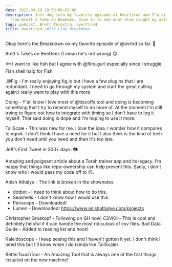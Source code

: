 ```yaml
---
date: 2022-03-29 18:50:00-07:00
description: Just dug into my favorite episode of Overtired and I'm still reeling
  from Brett's take on BeeGees. Dive in to see what else caught my attention.
tags: podcast, Brett Terpstra, overtired
title: Overtired \#278 Link Breakdown
---
```


Okay here's the Breakdown on my favorite episode of @ovrtrd so far. 🧵

Brett's Takes on BeeGees (I mean he's not wrong) 🙃

🐟 I want to like fish but I agree with @film_gurl especially since I struggle
Fish shell
halp for Fish

.@Fig - I'm really enjoying fig.io but I have a few plugins that I are redundant. I need to go through my system and start the great culling again.I really want to play with this more


Doing - Y'all know I love most of @ttscoffs tool and doing is becoming something that I try to remind myself to do more of. At the moment I'm still trying to figure out how to integrate with timing so I don't have to log it myself. That said doing is dope and I'm hoping to use it more.

TailScale - This was new for me. I love the idea. I wonder how it compares to ngrok. I don't think I have a need for it but I also think is the kind of tech you don't need until you need and then it's too late.

Jeff’s First Tweet in 300+ days:
📷

Amazing and poignant article about a Torah trainer app and its legacy. 
I'm happy that things like repo-ownership can help prevent this. Sadly, I don't know who I would pass my code off to 🙃.

Anish Athalye - The link is broken in the shownotes
* dotbot - I need to think about how to do this.
* Seashells - I don't know how I would use this.
* Periscope - Downloaded!
* Lumen - Downloaded!
https://www.anishathalye.com/projects

Christopher Groskopf - Following on GH now!
CSVKit - This is cool and definitely helpful if it can handle the most ridiculous of csv files.
Bad Data Guide - Added to reading list and hook!


Kaleidoscope - I keep seeing this and I haven't gotten it yet. I don't think I need this but I'll know when I do (kinda like TailScale)


BetterTouchTool - An Amazing Tool that is always one of the first things installed on the new machine!